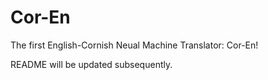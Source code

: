 # Cor-En

The first English-Cornish Neual Machine Translator: Cor-En!

README will be updated subsequently. 

